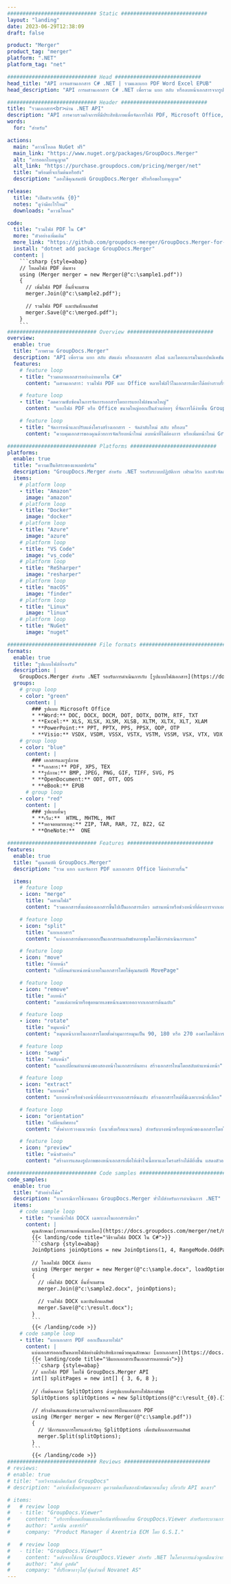 ```yaml
---
############################# Static ############################
layout: "landing"
date: 2023-06-29T12:38:09
draft: false

product: "Merger"
product_tag: "merger"
platform: ".NET"
platform_tag: "net"

############################# Head ############################
head_title: "API การผสานเอกสาร C# .NET | รวมและแยก PDF Word Excel EPUB"
head_description: "API การผสานเอกสาร C# .NET เพื่อรวม แยก สลับ หรือลบหน้าเอกสารจากรูปแบบ PDF, Microsoft Word, Excel, งานนำเสนอ, Visio และรูปภาพ"

############################# Header ############################
title: "รวมเอกสาร<br>ผ่าน .NET API"
description: "API การควบรวมกิจการที่มีประสิทธิภาพเพื่อจัดการไฟล์ PDF, Microsoft Office, HTML และรูปภาพ"
words:
  for: "สำหรับ"

actions:
  main: "ดาวน์โหลด NuGet ฟรี"
  main_link: "https://www.nuget.org/packages/GroupDocs.Merger"
  alt: "การออกใบอนุญาต"
  alt_link: "https://purchase.groupdocs.com/pricing/merger/net"
  title: "พร้อมที่จะเริ่มต้นหรือยัง"
  description: "ลองใช้คุณสมบัติ GroupDocs.Merger ฟรีหรือขอใบอนุญาต"

release:
  title: "เปิดตัวเวอร์ชัน {0}"
  notes: "ดูว่ามีอะไรใหม่"
  downloads: "ดาวน์โหลด"

code:
  title: "รวมไฟล์ PDF ใน C#"
  more: "ตัวอย่างเพิ่มเติม"
  more_link: "https://github.com/groupdocs-merger/GroupDocs.Merger-for-.NET"
  install: "dotnet add package GroupDocs.Merger"
  content: |
    ```csharp {style=abap}   
    // โหลดไฟล์ PDF ต้นทาง
    using (Merger merger = new Merger(@"c:\sample1.pdf"))
    {
      // เพิ่มไฟล์ PDF อื่นที่จะผสาน
      merger.Join(@"c:\sample2.pdf");

      // รวมไฟล์ PDF และบันทึกผลลัพธ์
      merger.Save(@"c:\merged.pdf");
    }
    ```
############################# Overview ############################
overview:
  enable: true
  title: "ภาพรวม GroupDocs.Merger"
  description: "API เพื่อรวม แยก สลับ ตัดแต่ง หรือลบเอกสาร สไลด์ และไดอะแกรมในแอปพลิเคชัน .NET"
  features:
    # feature loop
    - title: "รวมหลายเอกสารอย่างง่ายดายใน C#"
      content: "ผสานเอกสาร: รวมไฟล์ PDF และ Office หลายไฟล์ไว้ในเอกสารเดียวได้อย่างราบรื่น พร้อมรองรับรูปแบบที่หลากหลาย GroupDocs.Merger สำหรับ .NET ทำให้การรวมเอกสารรวดเร็วและไม่ยุ่งยาก"

    # feature loop
    - title: "ลดความซับซ้อนในการจัดการเอกสารโดยการแยกไฟล์ขนาดใหญ่"
      content: "แยกไฟล์ PDF หรือ Office ขนาดใหญ่ออกเป็นส่วนย่อยๆ ที่จัดการได้ง่ายขึ้น GroupDocs.Merger สำหรับ .NET ช่วยให้คุณสามารถแยกเอกสารตามหน้า ช่วง หรือแม้กระทั่งแยกแต่ละหน้าได้อย่างง่ายดาย"

    # feature loop
    - title: "จัดการหน้าและปรับแต่งโครงสร้างเอกสาร - จัดลำดับใหม่ สลับ หรือลบ"
      content: "ควบคุมเอกสารของคุณด้วยการจัดเรียงหน้าใหม่ ลบหน้าที่ไม่ต้องการ หรือเพิ่มหน้าใหม่ GroupDocs.Merger สำหรับ .NET ช่วยให้คุณสามารถจัดการโครงสร้างเอกสาร ช่วยให้คุณสามารถปรับแต่งและปรับแต่งไฟล์ของคุณตามความต้องการเฉพาะของคุณ"

############################# Platforms ############################
platforms:
  enable: true
  title: "ความเป็นอิสระของแพลตฟอร์ม"
  description: "GroupDocs.Merger สำหรับ .NET รองรับระบบปฏิบัติการ เฟรมเวิร์ก และตัวจัดการแพ็คเกจต่อไปนี้"
  items:
    # platform loop
    - title: "Amazon"
      image: "amazon"
    # platform loop
    - title: "Docker"
      image: "docker"
    # platform loop
    - title: "Azure"
      image: "azure"
    # platform loop
    - title: "VS Code"
      image: "vs_code"
    # platform loop
    - title: "ReSharper"
      image: "resharper"
    # platform loop
    - title: "macOS"
      image: "finder"
    # platform loop
    - title: "Linux"
      image: "linux"
    # platform loop
    - title: "NuGet"
      image: "nuget"

############################# File formats ############################
formats:
  enable: true
  title: "รูปแบบไฟล์ที่รองรับ"
  description: |
    GroupDocs.Merger สำหรับ .NET รองรับการดำเนินการกับ [รูปแบบไฟล์เอกสาร](https://docs.groupdocs.com/merger/net/supported-document-formats/) ต่อไปนี้
  groups:
    # group loop
    - color: "green"
      content: |
        ### รูปแบบ Microsoft Office
        * **Word:** DOC, DOCX, DOCM, DOT, DOTX, DOTM, RTF, TXT
        * **Excel:** XLS, XLSX, XLSM, XLSB, XLTM, XLTX, XLT, XLAM
        * **PowerPoint:** PPT, PPTX, PPS, PPSX, ODP, OTP
        * **Visio:** VSDX, VSDM, VSSX, VSTX, VSTM, VSSM, VSX, VTX, VDX
    # group loop
    - color: "blue"
      content: |
        ### เอกสารและรูปภาพ
        * **เอกสาร:** PDF, XPS, TEX
        * **รูปภาพ:** BMP, JPEG, PNG, GIF, TIFF, SVG, PS
        * **OpenDocument:** ODT, OTT, ODS
        * **eBook:** EPUB
      # group loop
    - color: "red"
      content: |
        ### รูปแบบอื่นๆ
        * **เว็บ:**  HTML, MHTML, MHT
        * **หอจดหมายเหตุ:** ZIP, TAR, RAR, 7Z, BZ2, GZ
        * **OneNote:**  ONE

############################# Features ############################
features:
  enable: true
  title: "คุณสมบัติ GroupDocs.Merger"
  description: "รวม แยก และจัดการ PDF และเอกสาร Office ได้อย่างราบรื่น"

  items:
    # feature loop
    - icon: "merge"
      title: "ผสานไฟล์"
      content: "รวมเอกสารตั้งแต่สองเอกสารขึ้นไปเป็นเอกสารเดียว ผสานหน้าหรือช่วงหน้าที่ต้องการจากเอกสารต้นฉบับหลายชุด"

    # feature loop
    - icon: "split"
      title: "แยกเอกสาร"
      content: "แบ่งเอกสารต้นทางออกเป็นเอกสารผลลัพธ์หลายชุดโดยใช้การดำเนินการแยก"

    # feature loop
    - icon: "move"
      title: "ย้ายหน้า"
      content: "เปลี่ยนตำแหน่งหน้าภายในเอกสารโดยใช้คุณสมบัติ MovePage"

    # feature loop
    - icon: "remove"
      title: "ลบหน้า"
      content: "ลบแต่ละหน้าหรือชุดหมายเลขหน้าเฉพาะออกจากเอกสารต้นฉบับ"

    # feature loop
    - icon: "rotate"
      title: "หมุนหน้า"
      content: "หมุนหน้าภายในเอกสารโดยตั้งค่ามุมการหมุนเป็น 90, 180 หรือ 270 องศาโดยใช้การดำเนินการ RotatePages"

    # feature loop
    - icon: "swap"
      title: "สลับหน้า"
      content: "แลกเปลี่ยนตำแหน่งของสองหน้าในเอกสารต้นทาง สร้างเอกสารใหม่โดยสลับตำแหน่งหน้า"

    # feature loop
    - icon: "extract"
      title: "แยกหน้า"
      content: "แยกหน้าหรือช่วงหน้าที่ต้องการจากเอกสารต้นฉบับ สร้างเอกสารใหม่ที่มีเฉพาะหน้าที่เลือก"

    # feature loop
    - icon: "orientation"
      title: "เปลี่ยนทิศทาง"
      content: "ตั้งค่าการวางแนวหน้า (แนวตั้งหรือแนวนอน) สำหรับบางหน้าหรือทุกหน้าของเอกสารโดยใช้การดำเนินการ ChangeOrientation"

    # feature loop
    - icon: "preview"
      title: "หน้าตัวอย่าง"
      content: "สร้างการแสดงรูปภาพของหน้าเอกสารเพื่อให้เข้าใจเนื้อหาและโครงสร้างได้ดียิ่งขึ้น แสดงตัวอย่างหน้าทั้งหมดหรือเฉพาะบางหน้า"

############################# Code samples ############################
code_samples:
  enable: true
  title: "ตัวอย่างโค้ด"
  description: "บางกรณีการใช้งานของ GroupDocs.Merger ทั่วไปสำหรับการดำเนินการ .NET"
  items:
    # code sample loop
    - title: "รวมหน้าไฟล์ DOCX เฉพาะลงในเอกสารเดียว"
      content: |
        คุณลักษณะ[การผสานหน้าแบบเลือก](https://docs.groupdocs.com/merger/net/merge-pages-from-various-documents/)ช่วยให้คุณแยกและรวมเฉพาะเนื้อหาที่ต้องการจากแต่ละไฟล์ได้ ต่อไปนี้คือตัวอย่างวิธีการรวมเพจที่เลือกโดยใช้ C#:
        {{< landing/code title="วิธีรวมไฟล์ DOCX ใน C#">}}
        ```csharp {style=abap}   
        JoinOptions joinOptions = new JoinOptions(1, 4, RangeMode.OddPages);
        
        // โหลดไฟล์ DOCX ต้นทาง
        using (Merger merger = new Merger(@"c:\sample.docx", loadOptions))
        {
          // เพิ่มไฟล์ DOCX อื่นที่จะผสาน
          merger.Join(@"c:\sample2.docx", joinOptions);
          
          // รวมไฟล์ DOCX และบันทึกผลลัพธ์
          merger.Save(@"c:\result.docx");
        }
        ```
        {{< /landing/code >}}
    # code sample loop
    - title: "แยกเอกสาร PDF ออกเป็นหลายไฟล์"
      content: |
        แบ่งเอกสารออกเป็นหลายไฟล์อย่างมีประสิทธิภาพด้วยคุณลักษณะ [แยกเอกสาร](https://docs.groupdocs.com/merger/net/split-document/) ซึ่งลดความซับซ้อนของกระบวนการจัดการและแยกส่วนหรือหน้าที่เจาะจงออกจากเอกสารขนาดใหญ่ ช่วยให้คุณแบ่งเอกสารออกเป็นส่วนย่อยๆ ตามเกณฑ์ต่างๆ - ตามช่วงหน้า, ตามหน้าเริ่มต้น/หน้าสุดท้าย, ตามเลขหน้าคู่/คี่ ฯลฯ
        {{< landing/code title="วิธีแยกเอกสารเป็นเอกสารหลายหน้า">}}
        ```csharp {style=abap}   
        // แยกไฟล์ PDF โดยใช้ GroupDocs.Merger API
        int[] splitPages = new int[] { 3, 6, 8 };
        
        // เริ่มต้นคลาส SplitOptions ด้วยรูปแบบเส้นทางไฟล์เอาต์พุต
        SplitOptions splitOptions = new SplitOptions(@"c:\result_{0}.{1}", splitPages, SplitMode.Interval);
        
        // สร้างอินสแตนซ์การควบรวมกิจการด้วยการป้อนเอกสาร PDF
        using (Merger merger = new Merger(@"c:\sample.pdf"))
        {
          // วิธีการแยกการโทรและส่งวัตถุ SplitOptions เพื่อบันทึกเอกสารผลลัพธ์
          merger.Split(splitOptions);
        }  
        ```
        {{< /landing/code >}}
############################# Reviews ############################
# reviews:
# enable: true
# title: "บทวิจารณ์ผลิตภัณฑ์ GroupDocs"
# description: "อย่าเพิ่งเชื่อคำพูดของเรา ดูความคิดเห็นของนักพัฒนาคนอื่นๆ เกี่ยวกับ API ของเรา"

# items:
#   # review loop
#   - title: "GroupDocs.Viewer"
#     content: "บริการที่ยอดเยี่ยมและผลิตภัณฑ์ที่ยอดเยี่ยม GroupDocs.Viewer สำหรับกระบวนการติดตั้ง .NET ไม่สามารถแนะนำได้มากเพียงพอ"
#     author: "มาร์ติน ลาซาร์ก้า"
#     company: "Product Manager ที่ Axentria ECM โดย G.S.I."

#   # review loop
#   - title: "GroupDocs.Viewer"
#     content: "หลังจากใช้งาน GroupDocs.Viewer สำหรับ .NET ในโครงการแล้วดูเหมือนว่าจะทำงานได้ดีมาก ฉันได้ทดสอบกับเอกสารจำนวนมากและจนถึงตอนนี้ดีมาก ทุกสิ่งที่ฉันโยนลงไปนั้นแสดงผลได้อย่างสวยงามและดูดีพอๆ กับในโปรแกรมดู PDF หรือ MS Word"
#     author: "มัทส์ อูสตัด"
#     company: "ที่ปรึกษาอาวุโส/หุ้นส่วนที่ Novanet AS"
---
```

